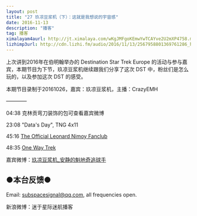 ```yaml
---
layout: post
title: "27 玖凉豆浆机（下）：这就是我想说的宇宙感"
date: 2016-11-13
description: "播客"
tag: 播客 
ximalayam4aurl: http://jt.ximalaya.com/wKgJMFgoKEmwYwTCAYve2U2mXP4758.m4a?channel=rss&album_id=3135361&track_id=25026053&uid=6418191&jt=http://audio.xmcdn.com/group24/M07/3C/81/wKgJMFgoKEmwYwTCAYve2U2mXP4758.m4a
lizhimp3url: http://cdn.lizhi.fm/audio/2016/11/13/2567958801369761286_hd.mp3
---   
```


上次讲到2016年在伯明翰举办的 Destination Star Trek Europe 的活动与参与嘉宾，本期节目为下节，玖凉豆浆机继续跟我们分享了这次 DST 中，粉丝们是怎么玩的，以及参加这次 DST 的感受。

本期节目录制于20161026，嘉宾：玖凉豆浆机，主播：CrazyEMH

————

04:38 克林贡弯刀装饰的包可查看嘉宾微博

23:08 &quot;Data&#39;s Day&quot;, TNG 4x11

45:16 [The Official Leonard Nimoy Fanclub](http://www.theofficialleonardnimoyfanclub.com/)


48:35 [One Way Trek](https://www.facebook.com/OneWayTrekTeam/)


嘉宾微博：[玖凉豆浆机_安静的魁地奇追球手](http://weibo.com/lunaliang1029)

## ●本台反馈●

Email: [subspacesignal@qq.com](mailto:subspacesignal@qq.com), all frequencies open.

新浪微博：迷于星际迷航播客